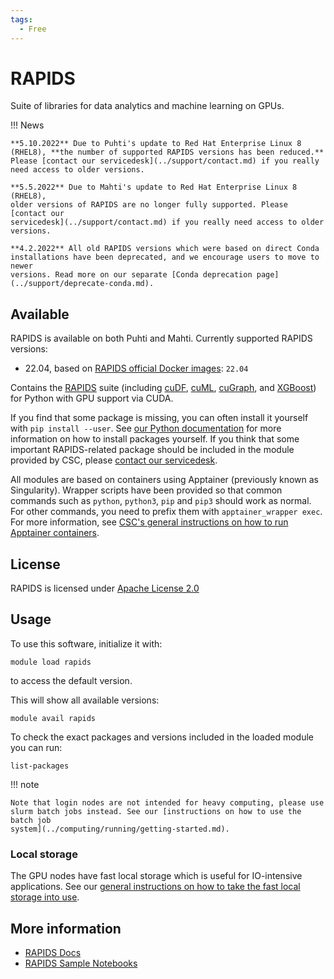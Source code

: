 ```yaml
---
tags:
  - Free
---
```


# RAPIDS

Suite of libraries for data analytics and machine learning on GPUs.

!!! News

    **5.10.2022** Due to Puhti's update to Red Hat Enterprise Linux 8
    (RHEL8), **the number of supported RAPIDS versions has been reduced.**
    Please [contact our servicedesk](../support/contact.md) if you really
    need access to older versions.

    **5.5.2022** Due to Mahti's update to Red Hat Enterprise Linux 8 (RHEL8),
    older versions of RAPIDS are no longer fully supported. Please [contact our
    servicedesk](../support/contact.md) if you really need access to older versions.

    **4.2.2022** All old RAPIDS versions which were based on direct Conda
    installations have been deprecated, and we encourage users to move to newer
    versions. Read more on our separate [Conda deprecation page](../support/deprecate-conda.md).


## Available

RAPIDS is available on both Puhti and Mahti.  Currently supported
RAPIDS versions:

- 22.04, based on [RAPIDS official Docker images](https://hub.docker.com/r/rapidsai/rapidsai/): `22.04`

Contains the [RAPIDS](https://rapids.ai/) suite (including
[cuDF](https://github.com/rapidsai/cudf),
[cuML](https://github.com/rapidsai/cuml),
[cuGraph](https://github.com/rapidsai/cugraph), and
[XGBoost](https://rapids.ai/xgboost.html)) for Python with GPU support via CUDA.

If you find that some package is missing, you can often install it yourself with
`pip install --user`. See [our Python
documentation](python.md#installing-python-packages-to-existing-modules) for
more information on how to install packages yourself. If you think that some
important RAPIDS-related package should be included in the module provided by
CSC, please [contact our servicedesk](../support/contact.md).

All modules are based on containers using Apptainer (previously known
as Singularity). Wrapper scripts have been provided so that common
commands such as `python`, `python3`, `pip` and `pip3` should work as
normal. For other commands, you need to prefix them with
`apptainer_wrapper exec`. For more information, see [CSC's general
instructions on how to run Apptainer
containers](../computing/containers/run-existing.md).

## License

RAPIDS is licensed under [Apache License 2.0](https://rapids.ai/community.html)

## Usage

To use this software, initialize it with:

```text
module load rapids
```

to access the default version.

This will show all available versions:

```text
module avail rapids
```

To check the exact packages and versions included in the loaded module you can run:

```text
list-packages
```

!!! note 

    Note that login nodes are not intended for heavy computing, please use
    slurm batch jobs instead. See our [instructions on how to use the batch job
    system](../computing/running/getting-started.md).

### Local storage

The GPU nodes have fast local storage which is useful for IO-intensive
applications. See our [general instructions on how to take the fast local
storage into
use](../computing/running/creating-job-scripts-puhti.md#local-storage).

## More information

- [RAPIDS Docs](https://docs.rapids.ai/)
- [RAPIDS Sample Notebooks](https://github.com/rapidsai/notebooks)
